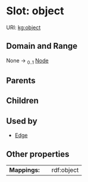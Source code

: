 
# Slot: object



URI: [kg:object](https://purl.humanatlas.io/vocab/kg/object)


## Domain and Range

None &#8594;  <sub>0..1</sub> [Node](Node.md)

## Parents


## Children


## Used by

 * [Edge](Edge.md)

## Other properties

|  |  |  |
| --- | --- | --- |
| **Mappings:** | | rdf:object |
